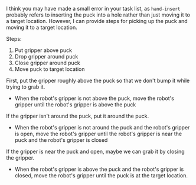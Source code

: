 I think you may have made a small error in your task list, as `hand-insert` probably refers to inserting the puck into a hole rather than just moving it to a target location. However, I can provide steps for picking up the puck and moving it to a target location. 

Steps:

1. Put gripper above puck
2. Drop gripper around puck
3. Close gripper around puck
4. Move puck to target location

First, put the gripper roughly above the puck so that we don't bump it while trying to grab it.

- When the robot's gripper is not above the puck, move the robot's gripper until the robot's gripper is above the puck

If the gripper isn't around the puck, put it around the puck.

- When the robot's gripper is not around the puck and the robot's gripper is open, move the robot's gripper until the robot's gripper is near the puck and the robot's gripper is closed

If the gripper is near the puck and open, maybe we can grab it by closing the gripper.

- When the robot's gripper is above the puck and the robot's gripper is closed, move the robot's gripper until the puck is at the target location.